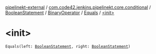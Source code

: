 [pipelinekt-external](../../../../index.md) / [com.code42.jenkins.pipelinekt.core.conditional](../../../index.md) / [BooleanStatement](../../index.md) / [BinaryOperator](../index.md) / [Equals](index.md) / [&lt;init&gt;](./-init-.md)

# &lt;init&gt;

`Equals(left: `[`BooleanStatement`](../../index.md)`, right: `[`BooleanStatement`](../../index.md)`)`